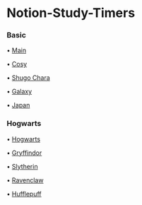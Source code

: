 # Notion-Study-Timers

<h3>Basic</h3>

• <a href="https://imchierry.github.io/Notion-Study-Timers/Timer-main"> Main </a>

• <a href="https://imchierry.github.io/Notion-Study-Timers/Cosy-timer-main"> Cosy </a>

• <a href="https://imchierry.github.io/Notion-Study-Timers/Shugo-Chara-Timer-main"> Shugo Chara </a>

• <a href="https://imchierry.github.io/Notion-Study-Timers/galaxy-timer-main"> Galaxy </a>

• <a href="https://imchierry.github.io/Notion-Study-Timers/Japan"> Japan </a>


<h3> Hogwarts </h3>

• <a href="https://imchierry.github.io/Notion-Study-Timers/Hogwarts%20rooms"> Hogwarts </a>

• <a href="https://imchierry.github.io/Notion-Study-Timers/Hogwarts%20rooms/Griffondor"> Gryffindor </a>

• <a href="https://imchierry.github.io/Notion-Study-Timers/Hogwarts%20rooms/Slytherin"> Slytherin </a>

• <a href="https://imchierry.github.io/Notion-Study-Timers/Hogwarts%20rooms/Ravenclaw"> Ravenclaw </a>

• <a href="https://imchierry.github.io/Notion-Study-Timers/Hogwarts%20rooms/Hufflepuff"> Hufflepuff </a>
